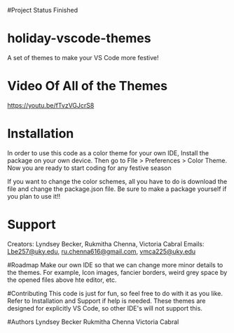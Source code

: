 #Project Status
Finished

# holiday-vscode-themes
A set of themes to make your VS Code more festive!

# Video Of All of the Themes
https://youtu.be/fTvzVGJcrS8

# Installation 
In order to use this code as a color theme for your own IDE, Install the package on your own device. Then go to FIle > Preferences > Color Theme. 
Now you are ready to start coding for any festive season 

If you want to change the color schemes, all you have to do is download the file and change the package.json file. Be sure to make a package yourself if you plan to use it!!

# Support
Creators: Lyndsey Becker, Rukmitha Chenna, Victoria Cabral 
Emails: Lbe257@uky.edu, ru.chenna616@gmail.com, vmca225@uky.edu 

#Roadmap
Make our own IDE so that we can change more minor details to the themes. For example, Icon images, fancier borders, weird grey space by the opened files above hte editor, etc. 

#Contributing 
This code is just for fun, so feel free to do with it as you like. Refer to Installation and Support if help is needed.
These themes are designed for explicitly VS Code, so other IDE's will not support this. 

#Authors
Lyndsey Becker
Rukmitha Chenna
Victoria Cabral


